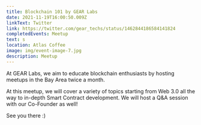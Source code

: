 ```yaml
---
title: Blockchain 101 by GEAR Labs
date: 2021-11-19T16:00:50.009Z
linkText: Twitter
link: https://twitter.com/gear_techs/status/1462844186584141824
completedEvents: Meetup
text: s
location: Atlas Coffee
image: img/event-image-7.jpg
description: Meetup
---
```

At GEAR Labs, we aim to educate blockchain enthusiasts by hosting meetups in the Bay Area twice a month.

At this meetup, we will cover a variety of topics starting from Web 3.0 all the way to in-depth Smart Contract development. We will host a Q&A session with our Co-Founder as well!

See you there :)